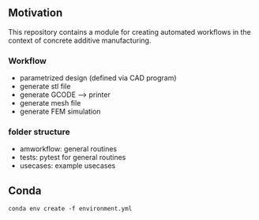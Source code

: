 ## Motivation

This repository contains a module for creating automated workflows in the context of concrete additive manufacturing.

### Workflow
* parametrized design (defined via CAD program)
* generate stl file 
* generate GCODE --> printer
* generate mesh file
* generate FEM simulation

### folder structure
* amworkflow: general routines
* tests: pytest for general routines
* usecases: example usecases


## Conda
```conda env create -f environment.yml```

